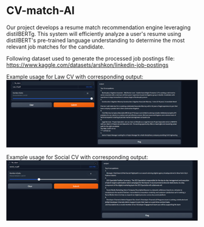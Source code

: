 # CV-match-AI
Our project develops a resume match recommendation engine leveraging distilBERTg. This system will efficiently analyze a user's resume using distilBERT's pre-trained language understanding to determine the most relevant job matches for the candidate. 

Following dataset used to generate the processed job postings file: https://www.kaggle.com/datasets/arshkon/linkedin-job-postings


Example usage for Law CV with corresponding output:
![Alt text](image.png)


Example usage for Social CV with corresponding output:
![Alt text](image-1.png)